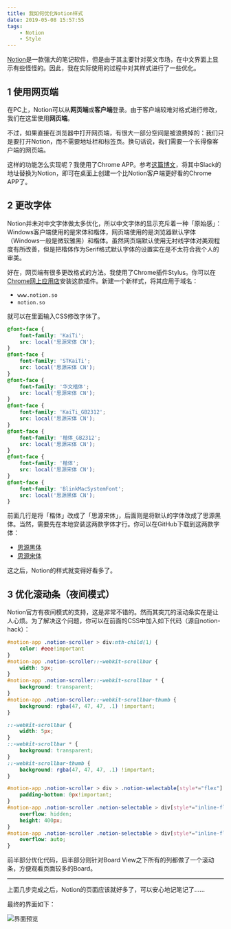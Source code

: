 ```yaml
---
title: 我如何优化Notion样式
date: 2019-05-08 15:57:55
tags:
    - Notion
    - Style
---
```


[Notion](https://www.notion.so/)是一款强大的笔记软件，但是由于其主要针对英文市场，在中文界面上显示有些怪怪的。因此，我在实际使用的过程中对其样式进行了一些优化。

## 1 使用网页端

在PC上，Notion可以从**网页端**或**客户端**登录。由于客户端较难对格式进行修改，我们在这里使用**网页端**。

不过，如果直接在浏览器中打开网页端，有很大一部分空间是被浪费掉的：我们只是要打开Notion，而不需要地址栏和标签页。换句话说，我们需要一个长得像客户端的网页端。

这样的功能怎么实现呢？我使用了Chrome APP。参考[这篇博文](https://sspai.com/post/50250)，将其中Slack的地址替换为Notion，即可在桌面上创建一个比Notion客户端更好看的Chrome APP了。

## 2 更改字体

Notion并未对中文字体做太多优化，所以中文字体的显示充斥着一种「原始感」：Windows客户端使用的是宋体和楷体，网页端使用的是浏览器默认字体（Windows一般是微软雅黑）和楷体。虽然网页端默认使用无衬线字体对美观程度有所改善，但是把楷体作为Serif格式默认字体的设置实在是不太符合我个人的审美。

好在，网页端有很多更改格式的方法。我使用了Chrome插件Stylus。你可以在[Chrome网上应用店](https://chrome.google.com/webstore/detail/stylus/clngdbkpkpeebahjckkjfobafhncgmne)安装这款插件。新建一个新样式，将其应用于域名：

- `www.notion.so`
- `notion.so`

就可以在里面输入CSS修改字体了。

``` css
@font-face {
    font-family: 'KaiTi';
    src: local('思源宋体 CN');
}
@font-face {
    font-family: 'STKaiTi';
    src: local('思源宋体 CN');
}
@font-face {
    font-family: '华文楷体';
    src: local('思源宋体 CN');
}
@font-face {
    font-family: 'KaiTi_GB2312';
    src: local('思源宋体 CN');
}
@font-face {
    font-family: '楷体_GB2312';
    src: local('思源宋体 CN');
}
@font-face {
    font-family: '楷体';
    src: local('思源宋体 CN');
}
@font-face {
    font-family: 'BlinkMacSystemFont';
    src: local('思源黑体 CN');
}
```

前面几行是将「楷体」改成了「思源宋体」，后面则是将默认的字体改成了思源黑体。当然，需要先在本地安装这两款字体才行。你可以在GitHub下载到这两款字体：

- [思源黑体](https://github.com/adobe-fonts/source-han-sans)
- [思源宋体](https://github.com/adobe-fonts/source-han-serif)

这之后，Notion的样式就变得好看多了。

## 3 优化滚动条（夜间模式）

Notion官方有夜间模式的支持，这是非常不错的。然而其突兀的滚动条实在是让人心烦。为了解决这个问题，你可以在前面的CSS中加入如下代码（源自notion-hack）：

```css
#notion-app .notion-scroller > div:nth-child(1) {
    color: #eee!important
}
#notion-app .notion-scroller::-webkit-scrollbar {
    width: 5px;
}
#notion-app .notion-scroller::-webkit-scrollbar * {
    background: transparent;
}
#notion-app .notion-scroller::-webkit-scrollbar-thumb {
    background: rgba(47, 47, 47, .1) !important;
}

::-webkit-scrollbar {
    width: 5px;
}
::-webkit-scrollbar * {
    background: transparent;
}
::-webkit-scrollbar-thumb {
    background: rgba(47, 47, 47, .1) !important;
}

#notion-app .notion-scroller > div > .notion-selectable[style*="flex"] {
    padding-bottom: 0px!important;
}
#notion-app .notion-scroller .notion-selectable > div[style*="inline-flex"] {
    overflow: hidden;
    height: 400px;
}
#notion-app .notion-scroller .notion-selectable > div[style*="inline-flex"] > div {
    overflow: auto;
}
```

前半部分优化代码，后半部分则针对Board View之下所有的列都做了一个滚动条，方便观看页面较多的Board。

---

上面几步完成之后，Notion的页面应该就好多了，可以安心地记笔记了……

最终的界面如下：

![界面预览](preview.png)

